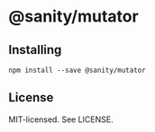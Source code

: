 # @sanity/mutator

## Installing

```
npm install --save @sanity/mutator
```

## License

MIT-licensed. See LICENSE.

